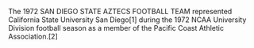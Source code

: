 The 1972 SAN DIEGO STATE AZTECS FOOTBALL TEAM represented California State University San Diego[1] during the 1972 NCAA University Division football season as a member of the Pacific Coast Athletic Association.[2]
